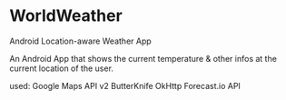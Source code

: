 # WorldWeather
Android Location-aware Weather App

An Android App that shows the current temperature & other infos at the current location of the user.

used:
Google Maps API v2
ButterKnife
OkHttp
Forecast.io API
